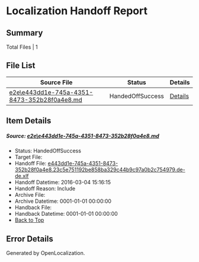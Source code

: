# <a name='report-top'></a> Localization Handoff Report

## Summary
 Total Files | 1

## File List
 Source File | Status | Details 
 ----------- | ------ | ------- 
 [e2e\e443dd1e-745a-4351-8473-352b28f0a4e8.md](https://github.com/OpenLocalizationTest/oltest/blob/1db64c572b720fd95fb7777afc0942bc45ebebdc/e2e/e443dd1e-745a-4351-8473-352b28f0a4e8.md) | HandedOffSuccess | [Details](#419c48445fa01d90763f242e78ee218f8b0571531)

## Item Details
##### <a name='419c48445fa01d90763f242e78ee218f8b0571531'></a> Source: [e2e\e443dd1e-745a-4351-8473-352b28f0a4e8.md](https://github.com/OpenLocalizationTest/oltest/blob/1db64c572b720fd95fb7777afc0942bc45ebebdc/e2e/e443dd1e-745a-4351-8473-352b28f0a4e8.md)
* Status: HandedOffSuccess
* Target File: 
* Handoff File: [e443dd1e-745a-4351-8473-352b28f0a4e8.23c5e751192be858ba329c44b9c97a0b2c754979.de-de.xlf](https://github.com/OpenLocalizationTestOrg/olhandoff/blob/5f5163981a248563119423999c8587b664cf09ba/ol-handoff/OpenLocalizationTestOrg/oltest.de-de/qimu/ht/e443dd1e-745a-4351-8473-352b28f0a4e8.23c5e751192be858ba329c44b9c97a0b2c754979.de-de.xlf)
* Handoff Datetime: 2016-03-04 15:16:15
* Handoff Reason: Include
* Archive File: 
* Archive Datetime: 0001-01-01 00:00:00
* Handback File: 
* Handback Datetime: 0001-01-01 00:00:00
* [Back to Top](#report-top)


## Error Details

Generated by OpenLocalization.
